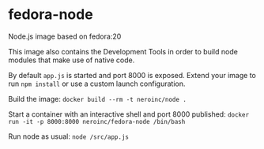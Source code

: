 fedora-node
===========
Node.js image based on fedora:20

This image also contains the Development Tools in order to build node modules that make use of native code.

By default `app.js` is started and port 8000 is exposed. Extend your image to run `npm install` or use a custom launch configuration.

Build the image:
`docker build --rm -t neroinc/node .`

Start a container with an interactive shell and port 8000 published:
`docker run -it -p 8000:8000 neroinc/fedora-node /bin/bash`

Run node as usual:
`node /src/app.js`
